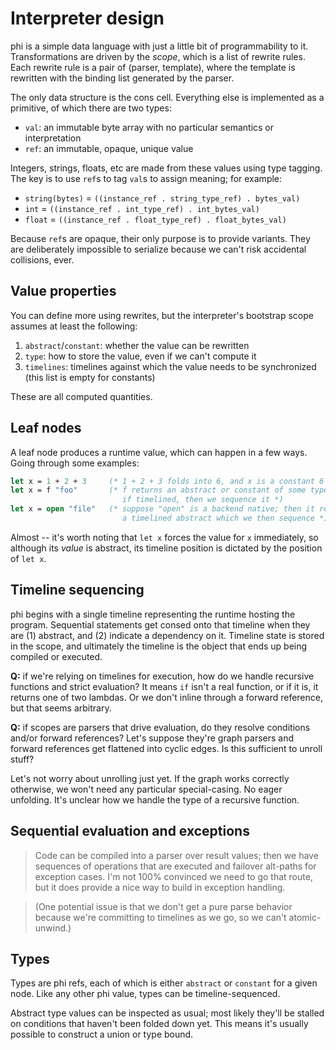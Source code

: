 # Interpreter design
phi is a simple data language with just a little bit of programmability to it.
Transformations are driven by the _scope_, which is a list of rewrite rules.
Each rewrite rule is a pair of (parser, template), where the template is
rewritten with the binding list generated by the parser.

The only data structure is the cons cell. Everything else is implemented as a
primitive, of which there are two types:

- `val`: an immutable byte array with no particular semantics or interpretation
- `ref`: an immutable, opaque, unique value

Integers, strings, floats, etc are made from these values using type tagging.
The key is to use `ref`s to tag `val`s to assign meaning; for example:

- `string(bytes)` = `((instance_ref . string_type_ref) . bytes_val)`
- `int`   = `((instance_ref . int_type_ref) . int_bytes_val)`
- `float` = `((instance_ref . float_type_ref) . float_bytes_val)`

Because `ref`s are opaque, their only purpose is to provide variants. They are
deliberately impossible to serialize because we can't risk accidental
collisions, ever.

## Value properties
You can define more using rewrites, but the interpreter's bootstrap scope
assumes at least the following:

1. `abstract`/`constant`: whether the value can be rewritten
2. `type`: how to store the value, even if we can't compute it
3. `timelines`: timelines against which the value needs to be synchronized (this
   list is empty for constants)

These are all computed quantities.

## Leaf nodes
A leaf node produces a runtime value, which can happen in a few ways. Going
through some examples:

```ocaml
let x = 1 + 2 + 3     (* 1 + 2 + 3 folds into 6, and x is a constant 6 *)
let x = f "foo"       (* f returns an abstract or constant of some type;
                         if timelined, then we sequence it *)
let x = open "file"   (* suppose "open" is a backend native; then it returns
                         a timelined abstract which we then sequence *)
```

Almost -- it's worth noting that `let x` forces the value for `x` immediately,
so although its _value_ is abstract, its timeline position is dictated by the
position of `let x`.

## Timeline sequencing
phi begins with a single timeline representing the runtime hosting the program.
Sequential statements get consed onto that timeline when they are (1) abstract,
and (2) indicate a dependency on it. Timeline state is stored in the scope, and
ultimately the timeline is the object that ends up being compiled or executed.

**Q:** if we're relying on timelines for execution, how do we handle recursive
functions and strict evaluation? It means `if` isn't a real function, or if it
is, it returns one of two lambdas. Or we don't inline through a forward
reference, but that seems arbitrary.

**Q:** if scopes are parsers that drive evaluation, do they resolve conditions
and/or forward references? Let's suppose they're graph parsers and forward
references get flattened into cyclic edges. Is this sufficient to unroll stuff?

Let's not worry about unrolling just yet. If the graph works correctly
otherwise, we won't need any particular special-casing. No eager unfolding. It's
unclear how we handle the type of a recursive function.

## Sequential evaluation and exceptions
> Code can be compiled into a parser over result values; then we have sequences
> of operations that are executed and failover alt-paths for exception cases.
> I'm not 100% convinced we need to go that route, but it does provide a nice
> way to build in exception handling.

> (One potential issue is that we don't get a pure parse behavior because we're
> committing to timelines as we go, so we can't atomic-unwind.)

## Types
Types are phi refs, each of which is either `abstract` or `constant` for a given
node. Like any other phi value, types can be timeline-sequenced.

Abstract type values can be inspected as usual; most likely they'll be stalled
on conditions that haven't been folded down yet. This means it's usually
possible to construct a union or type bound.
